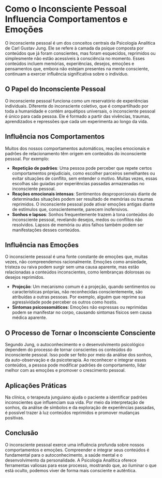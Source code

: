 
# Como o Inconsciente Pessoal Influencia Comportamentos e Emoções

O inconsciente pessoal é um dos conceitos centrais da Psicologia Analítica de Carl Gustav Jung. Ele se refere à camada da psique composta por conteúdos que já foram conscientes, mas foram esquecidos, reprimidos ou simplesmente não estão acessíveis à consciência no momento. Esses conteúdos incluem memórias, experiências, desejos, emoções e pensamentos que, embora não estejam presentes na mente consciente, continuam a exercer influência significativa sobre o indivíduo.

## O Papel do Inconsciente Pessoal

O inconsciente pessoal funciona como um reservatório de experiências individuais. Diferente do inconsciente coletivo, que é compartilhado por toda a humanidade e contém arquétipos universais, o inconsciente pessoal é único para cada pessoa. Ele é formado a partir das vivências, traumas, aprendizados e repressões que cada um experimenta ao longo da vida.

## Influência nos Comportamentos

Muitos dos nossos comportamentos automáticos, reações emocionais e padrões de relacionamento têm origem em conteúdos do inconsciente pessoal. Por exemplo:

- **Repetição de padrões**: Uma pessoa pode perceber que repete certos comportamentos prejudiciais, como escolher parceiros semelhantes ou evitar situações de conflito, sem entender o motivo. Muitas vezes, essas escolhas são guiadas por experiências passadas armazenadas no inconsciente pessoal.
- **Reações emocionais intensas**: Sentimentos desproporcionais diante de determinadas situações podem ser resultado de memórias ou traumas reprimidos. O inconsciente pessoal pode ativar emoções antigas diante de estímulos que, conscientemente, parecem inofensivos.
- **Sonhos e lapsos**: Sonhos frequentemente trazem à tona conteúdos do inconsciente pessoal, revelando desejos, medos ou conflitos não resolvidos. Lapsos de memória ou atos falhos também podem ser manifestações desses conteúdos.

## Influência nas Emoções

O inconsciente pessoal é uma fonte constante de emoções que, muitas vezes, não compreendemos racionalmente. Emoções como ansiedade, tristeza ou raiva podem surgir sem uma causa aparente, mas estão relacionadas a conteúdos inconscientes, como lembranças dolorosas ou desejos reprimidos.

- **Projeção**: Um mecanismo comum é a projeção, quando sentimentos ou características próprias, não reconhecidas conscientemente, são atribuídas a outras pessoas. Por exemplo, alguém que reprime sua agressividade pode perceber os outros como hostis.
- **Sintomas psicossomáticos**: Emoções não expressas ou reprimidas podem se manifestar no corpo, causando sintomas físicos sem causa médica aparente.

## O Processo de Tornar o Inconsciente Consciente

Segundo Jung, o autoconhecimento e o desenvolvimento psicológico dependem do processo de tornar conscientes os conteúdos do inconsciente pessoal. Isso pode ser feito por meio da análise dos sonhos, da auto-observação e da psicoterapia. Ao reconhecer e integrar esses conteúdos, a pessoa pode modificar padrões de comportamento, lidar melhor com as emoções e promover o crescimento pessoal.

## Aplicações Práticas

Na clínica, o terapeuta junguiano ajuda o paciente a identificar padrões inconscientes que influenciam sua vida. Por meio da interpretação de sonhos, da análise de símbolos e da exploração de experiências passadas, é possível trazer à luz conteúdos reprimidos e promover mudanças positivas.

## Conclusão

O inconsciente pessoal exerce uma influência profunda sobre nossos comportamentos e emoções. Compreender e integrar seus conteúdos é fundamental para o autoconhecimento, a saúde mental e o desenvolvimento da personalidade. A Psicologia Analítica oferece ferramentas valiosas para esse processo, mostrando que, ao iluminar o que está oculto, podemos viver de forma mais consciente e autêntica.
```
